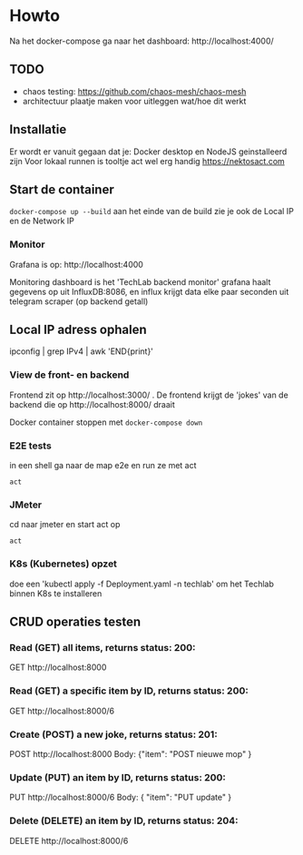 # Howto
Na het docker-compose ga naar het dashboard: http://localhost:4000/

## TODO
- chaos testing: https://github.com/chaos-mesh/chaos-mesh
- architectuur plaatje maken voor uitleggen wat/hoe dit werkt

## Installatie
Er wordt er vanuit gegaan dat je:
Docker desktop en NodeJS geinstalleerd zijn
Voor lokaal runnen is tooltje act wel erg handig <https://nektosact.com>

## Start de container
```docker-compose up --build```
aan het einde van de build zie je ook de Local IP en de Network IP

### Monitor
Grafana is op: http://localhost:4000

Monitoring dashboard is het 'TechLab backend monitor'
grafana haalt gegevens op uit InfluxDB:8086, en influx krijgt data elke paar seconden uit telegram scraper (op backend getall)

## Local IP adress ophalen
ipconfig | grep IPv4 | awk 'END{print}'  


### View de front- en backend 
Frontend zit op http://localhost:3000/ . De frontend krijgt de 'jokes' van de backend die op http://localhost:8000/ draait

Docker container stoppen met ```docker-compose down```

### E2E tests
in een shell ga naar de map e2e en run ze met act

```cd e2e
act
```
### JMeter
cd naar jmeter en start act op

```cd jmeter
act
```

### K8s (Kubernetes) opzet
doe een 'kubectl apply -f Deployment.yaml -n techlab' om het Techlab binnen K8s te installeren

## CRUD operaties testen

### Read (GET) all items, returns status: 200:
GET http://localhost:8000

### Read (GET) a specific item by ID, returns status: 200:
GET http://localhost:8000/6

### Create (POST) a new joke, returns status: 201:
POST http://localhost:8000
Body: {"item": "POST nieuwe mop" }

### Update (PUT) an item by ID, returns status: 200:
PUT http://localhost:8000/6
Body: { "item": "PUT update" }

### Delete (DELETE) an item by ID, returns status: 204:
DELETE http://localhost:8000/6
